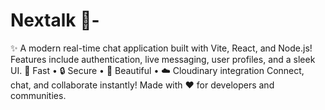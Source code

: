 # Nextalk 💬-
✨ A modern real-time chat application built with Vite, React, and Node.js! Features include authentication, live messaging, user profiles, and a sleek UI. 🚀 Fast • 🔒 Secure • 🎨 Beautiful • ☁️ Cloudinary integration  Connect, chat, and collaborate instantly! Made with ❤️ for developers and communities.
